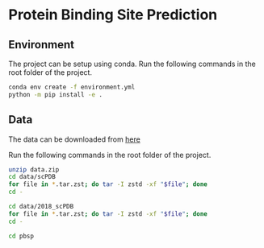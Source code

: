 # Protein Binding Site Prediction

## Environment

The project can be setup using conda. Run the following commands in the root folder of the project.

```bash
conda env create -f environment.yml
python -m pip install -e .
```

## Data

The data can be downloaded from [here](https://www.dropbox.com/s/cd9h2qtaphtvx6w/data.zip?dl=1)

Run the following commands in the root folder of the project.

```bash
unzip data.zip
cd data/scPDB
for file in *.tar.zst; do tar -I zstd -xf "$file"; done
cd -

cd data/2018_scPDB
for file in *.tar.zst; do tar -I zstd -xf "$file"; done
cd -

cd pbsp
```

